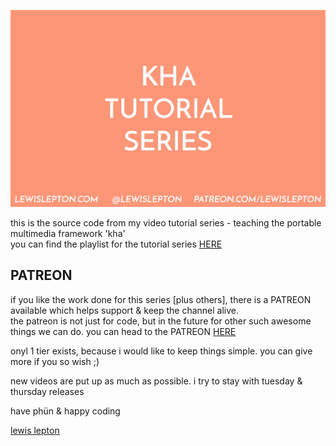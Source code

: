![image](img/front.png)

this is the source code from my video tutorial series - teaching the portable multimedia framework 'kha'<br>
you can find the playlist for the tutorial series [HERE](https://www.youtube.com/playlist?list=PL4neAtv21WOmmR5mKb7TQvEQHpMh1h0po)

PATREON
------
if you like the work done for this series [plus others], there is a PATREON available which helps support & keep the channel alive.<br>
the patreon is not just for code, but in the future for other such awesome things we can do. you can head to the PATREON [HERE](https://www.patreon.com/lewislepton)

onyl 1 tier exists, because i would like to keep things simple. you can give more if you so wish ;)

new videos are put up as much as possible. i try to stay with tuesday & thursday releases

have phün & happy coding

[lewis lepton](http://lewislepton.com)